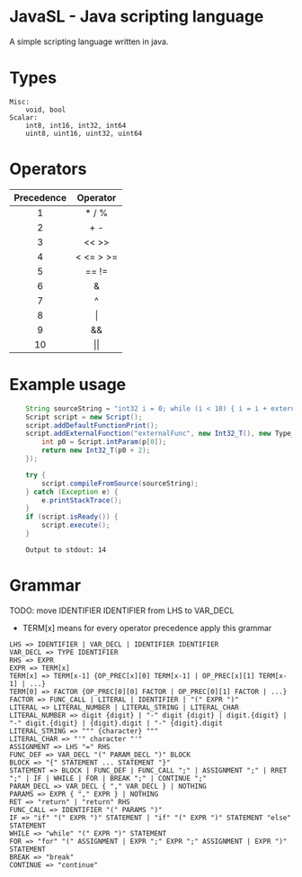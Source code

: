 # JavaSL - Java scripting language

A simple scripting language written in java.

# Types
```
Misc:
    void, bool
Scalar:
    int8, int16, int32, int64
    uint8, uint16, uint32, uint64
```

# Operators
| Precedence | Operator |
|:----------:|:--------:|
|1|* / %|
|2|+ -|
|3|<< >>|
|4|< <= > >=|
|5|== !=|
|6|&|
|7|^|
|8|\||
|9|&&|
|10|\|\||

# Example usage
```java
    String sourceString = "int32 i = 0; while (i < 10) { i = i + externalFunc(i); } print(i);";
    Script script = new Script();
    script.addDefaultFunctionPrint();
    script.addExternalFunction("externalFunc", new Int32_T(), new Type_T[]{new Int32_T()}, (p) -> {
        int p0 = Script.intParam(p[0]);
        return new Int32_T(p0 + 2);
    });

    try {
        script.compileFromSource(sourceString);
    } catch (Exception e) {
        e.printStackTrace();
    }
    if (script.isReady()) {
        script.execute();
    }
```
```
    Output to stdout: 14
```

# Grammar
TODO: move IDENTIFIER IDENTIFIER from LHS to VAR_DECL  
- TERM[x] means for every operator precedence apply this grammar 
```
LHS => IDENTIFIER | VAR_DECL | IDENTIFIER IDENTIFIER
VAR_DECL => TYPE IDENTIFIER
RHS => EXPR
EXPR => TERM[x]
TERM[x] => TERM[x-1] {OP_PREC[x][0] TERM[x-1] | OP_PREC[x][1] TERM[x-1] | ...}
TERM[0] => FACTOR {OP_PREC[0][0] FACTOR | OP_PREC[0][1] FACTOR | ...}
FACTOR => FUNC_CALL | LITERAL | IDENTIFIER | "(" EXPR ")"
LITERAL => LITERAL_NUMBER | LITERAL_STRING | LITERAL_CHAR
LITERAL_NUMBER => digit {digit} | "-" digit {digit} | digit.{digit} | "-" digit.{digit} | {digit}.digit | "-" {digit}.digit
LITERAL_STRING => """ {character} """
LITERAL_CHAR => "'" character "'"
ASSIGNMENT => LHS "=" RHS
FUNC_DEF => VAR_DECL "(" PARAM_DECL ")" BLOCK
BLOCK => "{" STATEMENT ... STATEMENT "}"
STATEMENT => BLOCK | FUNC_DEF | FUNC_CALL ";" | ASSIGNMENT ";" | RRET ";" | IF | WHILE | FOR | BREAK ";" | CONTINUE ";"
PARAM_DECL => VAR_DECL { "," VAR_DECL } | NOTHING
PARAMS => EXPR { "," EXPR } | NOTHING
RET => "return" | "return" RHS
FUNC_CALL => IDENTIFIER "(" PARAMS ")"
IF => "if" "(" EXPR ")" STATEMENT | "if" "(" EXPR ")" STATEMENT "else" STATEMENT
WHILE => "while" "(" EXPR ")" STATEMENT
FOR => "for" "(" ASSIGNMENT | EXPR ";" EXPR ";" ASSIGNMENT | EXPR ")" STATEMENT
BREAK => "break"
CONTINUE => "continue"
```